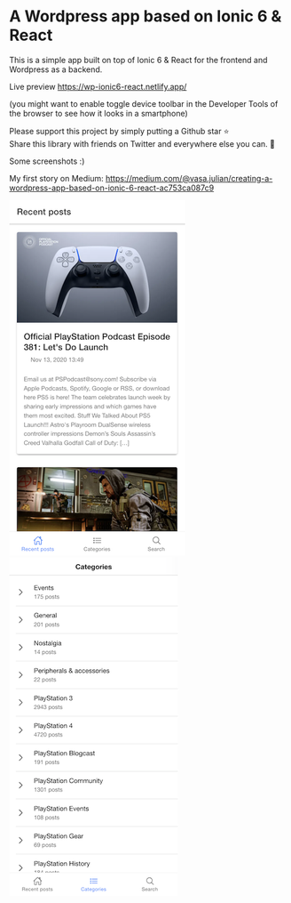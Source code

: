 # A Wordpress app based on Ionic 6 & React

This is a simple app built on top of Ionic 6 & React for the frontend and Wordpress as a backend. 

Live preview 
https://wp-ionic6-react.netlify.app/

(you might want to enable toggle device toolbar in the Developer Tools of the browser to see how it looks in a smartphone)

Please support this project by simply putting a Github star ⭐ <br>
Share this library with friends on Twitter and everywhere else you can. 🙏

Some screenshots :) 

My first story on Medium: 
https://medium.com/@vasa.julian/creating-a-wordpress-app-based-on-ionic-6-react-ac753ca087c9

![recent](recent.png?) ![categories](categories.png)